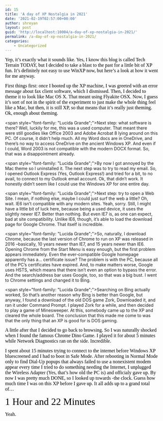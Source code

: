 ```yaml
---
id: 15
title: 'A day of XP Nostalgia in 2021'
date: '2021-02-19T02:57:00+00:00'
author: shreyan
layout: post
guid: 'http://localhost:10004/a-day-of-xp-nostalgia-in-2021/'
permalink: /a-day-of-xp-nostalgia-in-2021/
categories:
    - Uncategorized
---
```


<font color="#000000" face="Lucida Grande" size="3">Yep, it’s exactly what it sounds like. Yes, I know this blog is called Tech Terrain TODAY, but I decided to take a blast to the past for a little bit of XP fun. It’s definitely not easy to use WinXP now, but here’s a look at how it went for me anyway. </font>

<font color="#000000" face="Lucida Grande" size="3"></font>

<font color="#000000" face="Lucida Grande" size="3">First things first: once I booted up the XP machine, I was greeted with an error message about fax client software, which I dismissed. Then, I decided to theme it to look like Mac OS X. That meant using Flyakite OSX. Now, I guess it’s sort of not in the spirit of the experiment to just make the whole thing feel like a Mac, but then, it is still XP, so that means that it’s really just theming. Ok, enough about theming. </font>

<span style="font-family: "Lucida Grande";">Next step: what software is there? Well, luckily for me, this was a used computer. That meant there were still goodies like Office 2003 and Adobe Acrobat 8 lying around on this PC. Of course, it didn’t help much. All my Word docs are in OneDrive, and there’s no way to access OneDrive on the ancient Windows XP. And even if I could, Word 2003 is not compatible with the modern DOCX format. So, that was a disappointment already. </span>

<span style="font-family: "Lucida Grande";">By now I got annoyed by the Mac theme so I uninstalled it. The next step was to try to read my email. So, I opened Outlook Express (Yes, Outlook Express!) and tried for a bit, to no avail, to connect to my Outlook email account. Ok, that didn’t work. It honestly didn’t seem like I could use the Windows XP for one entire day. </span>

<span style="font-family: "Lucida Grande";">Next step: try to open a Web Site. I mean, if nothing else, maybe I could just surf the web a little? Oh, wait. IE6 isn’t compatible with any modern sites. Yeah, sorry. Still, I might have a little bit of luck here, because being a used device, it uses the slightly newer IE7. Better than nothing. But even IE7 is, as one can expect, bad at site compatibility. Unlike IE6, though, it’s able to load the download page for Google Chrome. That itself is incredible. </span>

<span style="font-family: "Lucida Grande";">So, naturally, I download Chrome, because the last version of Chrome to run on XP was released in 2016 –basically, 10 years newer than IE7, and 15 years newer than IE6. Opening Chrome from the Start Menu is easy enough, but the first problem appears immediately. Even the ever-compatible Google homepage apparently has a… certificate issue? The problem is with the PC, because all of the PC’s certificates have expired. And, to make matters worse, Google uses HSTS, which means that there isn’t even an option to bypass the error. And the search/address bar uses Google, too, so that was a big bust. I went to Chrome settings and changed it to Bing. </span>

<span style="font-family: "Lucida Grande";">Searching on Bing actually worked, So that’s another reason why Bing is better than Google, but anyway, I found a download of the old DOS game Zork, Downloaded it, and ran it under Command Prompt. I played Zork for a while, and then decided to play a game of Minesweeper. At this, somebody came up to the XP and cleared the whole board. The conclusion that this made me come to was that the only thing that an XP is good for is DOS gaming.</span>

<font color="#000000" face="Lucida Grande" size="3"></font>

<font color="#000000" face="Lucida Grande" size="3">A little after that I decided to go back to browsing. So I was naturally shocked when I found the famous Chrome Dino Game. I played it for about 5 minutes while Network Diagnostics ran on the side. Incredible. </font>

<font color="#000000" face="Lucida Grande" size="3">I spent about 15 minutes trying to connect to the internet before Windows XP bluescreened and I had to boot in Safe Mode. After rebooting in Normal Mode only to find Dial-Up popups that always failed to use a nonexistent modem appear every time I tried to do something needing the Internet, I unplugged the Wireless Adapter (Yes, that’s how old the PC is) and officialy gave up. By now I was pretty much DONE, so I looked up towards -the clock. Guess how much time I was on this XP before I gave up. It all adds up to a grand total of… </font>

<font color="#000000" face="Lucida Grande" size="3"></font>

<font color="#000000" face="Lucida Grande" size="3"></font>

<font color="#000000" face="Lucida Grande" size="6">1 Hour and 22 Minutes</font>

<font color="#000000" face="Lucida Grande" size="6"></font>

<font color="#000000" face="Lucida Grande" size="3">Yeah. </font>

<font color="#000000" face="Lucida Grande" size="3"></font>

<font color="#000000" face="Lucida Grande" size="3"></font>